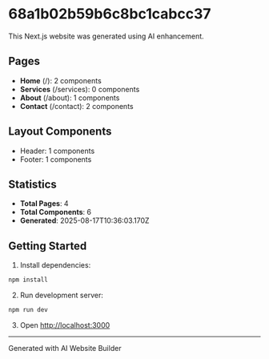 # 68a1b02b59b6c8bc1cabcc37

This Next.js website was generated using AI enhancement.

## Pages

- **Home** (/): 2 components
- **Services** (/services): 0 components
- **About** (/about): 1 components
- **Contact** (/contact): 2 components

## Layout Components

- Header: 1 components
- Footer: 1 components

## Statistics

- **Total Pages**: 4
- **Total Components**: 6
- **Generated**: 2025-08-17T10:36:03.170Z

## Getting Started

1. Install dependencies:
```bash
npm install
```

2. Run development server:
```bash
npm run dev
```

3. Open [http://localhost:3000](http://localhost:3000)

---
Generated with AI Website Builder

